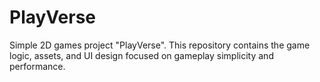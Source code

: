 # PlayVerse
Simple 2D games project "PlayVerse". This repository contains the game logic, assets, and UI design focused on gameplay simplicity and performance.

